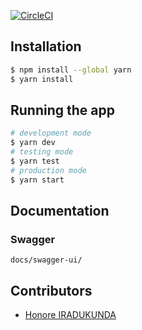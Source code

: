 [![CircleCI](https://circleci.com/gh/atlp-rwanda/elites-bn-be.svg?style=svg&circle-token=JW75WkMs1pUJ7pGZsAAHmw4VScwhfnEF)](https://circleci.com/gh/atlp-rwanda/elites-bn-be)
## Installation

```bash
$ npm install --global yarn
$ yarn install
```

## Running the app

```bash
# development mode
$ yarn dev
# testing mode
$ yarn test
# production mode
$ yarn start
```

## Documentation

### Swagger

```
docs/swagger-ui/
```

## Contributors

- [Honore IRADUKUNDA](https://github.com/ihonore)
